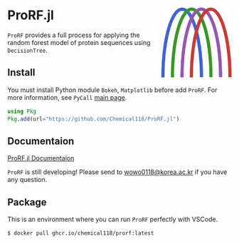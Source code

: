 # ProRF.jl <img src="docs/src/assets/logo.svg" alt="ProRF logo" align="right" height="160" style="display: inline-block;">
`ProRF` provides a full process for applying the random forest model of protein sequences using `DecisionTree`.

## Install
You must install Python module `Bokeh`, `Matplotlib` before add `ProRF`. For more information, see `PyCall` [main page](https://github.com/JuliaPy/PyCall.jl).

```julia
using Pkg
Pkg.add(url="https://github.com/Chemical118/ProRF.jl")
```

## Documentaion
[ProRF.jl Documentaion](https://chemical118.github.io/ProRF.jl/dev/)  
  
`ProRF` is still developing! Please send to <wowo0118@korea.ac.kr> if you have any question.

## Package
This is an environment where you can run `ProRF` perfectly with VSCode.
```bash
$ docker pull ghcr.io/chemical118/prorf:latest
```